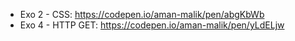- Exo 2 - CSS: https://codepen.io/aman-malik/pen/abgKbWb
- Exo 4 - HTTP GET: https://codepen.io/aman-malik/pen/yLdELjw
